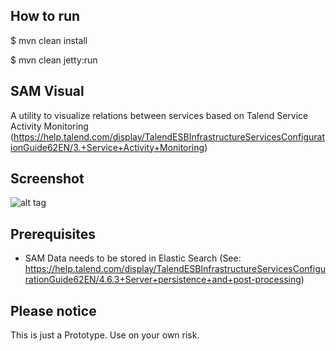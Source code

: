 ## How to run
$ mvn clean install

$ mvn clean jetty:run

## SAM Visual
A utility to visualize relations between services based on Talend Service Activity Monitoring (https://help.talend.com/display/TalendESBInfrastructureServicesConfigurationGuide62EN/3.+Service+Activity+Monitoring)


## Screenshot
![alt tag](http://aymenfurter.ch/samvisual.png)

## Prerequisites
- SAM Data needs to be stored in Elastic Search (See: https://help.talend.com/display/TalendESBInfrastructureServicesConfigurationGuide62EN/4.6.3+Server+persistence+and+post-processing)

## Please notice
This is just a Prototype. Use on your own risk.
